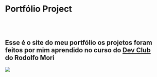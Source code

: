 <h1>Portfólio Project</h1>
<br>
<br>
<h2>Esse é o site do meu portfólio os projetos foram feitos por mim aprendido no curso do <a href="https://rodolfomori.com.br/devclub">Dev Club<a> do Rodolfo Mori</h2>

<img src="https://github.com/Johnrosa59/Portfolio-Project/blob/master/img/Portf%C3%B3lio%20README.png?raw=true">
